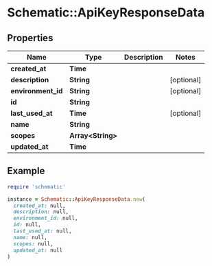 # Schematic::ApiKeyResponseData

## Properties

| Name | Type | Description | Notes |
| ---- | ---- | ----------- | ----- |
| **created_at** | **Time** |  |  |
| **description** | **String** |  | [optional] |
| **environment_id** | **String** |  | [optional] |
| **id** | **String** |  |  |
| **last_used_at** | **Time** |  | [optional] |
| **name** | **String** |  |  |
| **scopes** | **Array&lt;String&gt;** |  |  |
| **updated_at** | **Time** |  |  |

## Example

```ruby
require 'schematic'

instance = Schematic::ApiKeyResponseData.new(
  created_at: null,
  description: null,
  environment_id: null,
  id: null,
  last_used_at: null,
  name: null,
  scopes: null,
  updated_at: null
)
```

